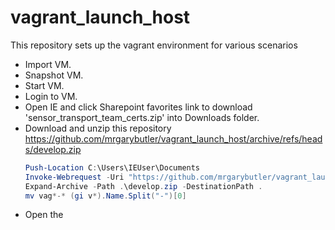 # vagrant_launch_host
This repository sets up the vagrant environment for various scenarios

- Import VM.
- Snapshot VM.
- Start VM.
- Login to VM.
- Open IE and click Sharepoint favorites link to download 'sensor_transport_team_certs.zip' into Downloads folder.
- Download and unzip this repository https://github.com/mrgarybutler/vagrant_launch_host/archive/refs/heads/develop.zip
  ```Powershell
  Push-Location C:\Users\IEUser\Documents
  Invoke-Webrequest -Uri "https://github.com/mrgarybutler/vagrant_launch_host/archive/refs/heads/develop.zip" -OutFile develop.zip
  Expand-Archive -Path .\develop.zip -DestinationPath .
  mv vag*-* (gi v*).Name.Split("-")[0]
  ```
- Open the 
